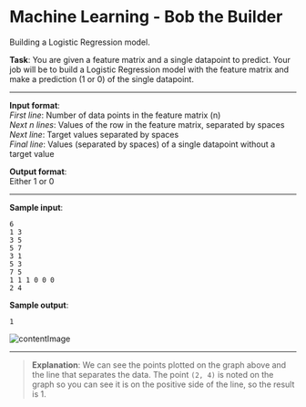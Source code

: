 # Machine Learning - Bob the Builder

Building a Logistic Regression model.

**Task**:
You are given a feature matrix and a single datapoint to predict. Your job will be to build a Logistic Regression model with the feature matrix and make a prediction (1 or 0) of the single datapoint.

---

**Input format**:  
_First line_: Number of data points in the feature matrix (n)  
_Next n lines_: Values of the row in the feature matrix, separated by spaces  
_Next line_: Target values separated by spaces  
_Final line_: Values (separated by spaces) of a single datapoint without a target value

**Output format**:  
Either 1 or 0

---

**Sample input**:
```
6
1 3
3 5
5 7
3 1
5 3
7 5
1 1 1 0 0 0
2 4
```

**Sample output**:
```
1
```

![contentImage](https://api.sololearn.com/DownloadFile?id=3888)

---

>**Explanation**: We can see the points plotted on the graph above and the line that separates the data. The point `(2, 4)` is noted on the graph so you can see it is on the positive side of the line, so the result is 1.